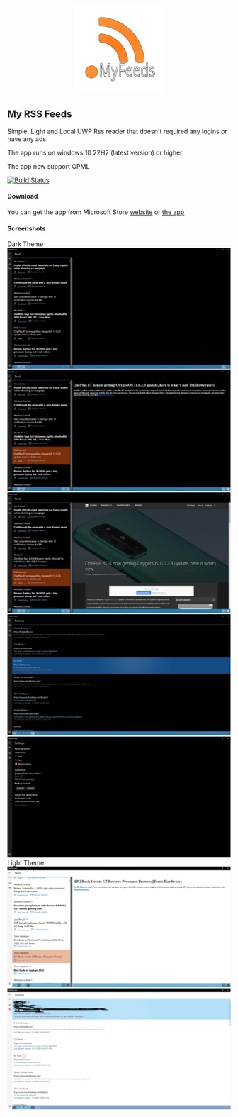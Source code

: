 <p align="center">
    <img src="images/logo.svg" height="200" alt="App Logo">
</p>

## My RSS Feeds
Simple, Light and Local UWP Rss reader that doesn't required any logins or have any ads.

The app runs on windows 10 22H2 (latest version) or higher

The app now support OPML

[![Build Status](https://ahmedflix25.visualstudio.com/My%20Rss%20Feed/_apis/build/status/ahmed-abdelrazek.MyRSSFeeds?branchName=master)](https://ahmedflix25.visualstudio.com/My%20Rss%20Feed/_build/latest?definitionId=3&branchName=master)

#### Download
You can get the app from Microsoft Store [website](https://www.microsoft.com/store/apps/9N24N9195ZM1) or [the app](ms-windows-store://pdp/?productid=9N24N9195ZM1)

#### Screenshots
Dark Theme
![Dark Theme Home/Feeds page with data loaded](images/01.png)
![Dark Theme Home/Feeds page with post selected](images/02.png)
![Dark Theme Home/Feeds page with post opened in built-in browser](images/03.png)
![Dark Theme Sources page with a source checking if works or not](images/04.png)
![Dark Theme Settings page](images/05.png)
Light Theme
![Light Theme Home/Feed page with data loaded and a post selected](images/06.png)
![Light Theme Sources page with a source checked as working](images/07.png)
